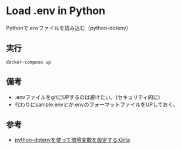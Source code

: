 # Load .env in Python
Pythonで.envファイルを読み込む（python-dotenv） 

## 実行

```
docker-compose up
```

## 備考

- .envファイルをgitにUPするのは避けたい。(セキュリティ的に)
- 代わりにsample.envとか.envのフォーマットファイルをUPしておく。

## 参考

- [python-dotenvを使って環境変数を設定する:Qiita](https://qiita.com/harukikaneko/items/b004048f8d1eca44cba9)

